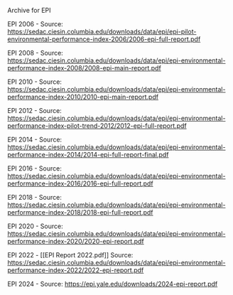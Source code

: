 Archive for EPI 

EPI 2006 - 
Source: https://sedac.ciesin.columbia.edu/downloads/data/epi/epi-pilot-environmental-performance-index-2006/2006-epi-full-report.pdf

EPI 2008 - 
Source: https://sedac.ciesin.columbia.edu/downloads/data/epi/epi-environmental-performance-index-2008/2008-epi-main-report.pdf

EPI 2010 - 
Source: https://sedac.ciesin.columbia.edu/downloads/data/epi/epi-environmental-performance-index-2010/2010-epi-main-report.pdf

EPI 2012 - 
Source: https://sedac.ciesin.columbia.edu/downloads/data/epi/epi-environmental-performance-index-pilot-trend-2012/2012-epi-full-report.pdf

EPI 2014 - 
Source: https://sedac.ciesin.columbia.edu/downloads/data/epi/epi-environmental-performance-index-2014/2014-epi-full-report-final.pdf

EPI 2016 - 
Source: https://sedac.ciesin.columbia.edu/downloads/data/epi/epi-environmental-performance-index-2016/2016-epi-full-report.pdf

EPI 2018 - 
Source: https://sedac.ciesin.columbia.edu/downloads/data/epi/epi-environmental-performance-index-2018/2018-epi-full-report.pdf

EPI 2020 - 
Source: https://sedac.ciesin.columbia.edu/downloads/data/epi/epi-environmental-performance-index-2020/2020-epi-report.pdf

EPI 2022 - [[EPI Report 2022.pdf]]
Source: https://sedac.ciesin.columbia.edu/downloads/data/epi/epi-environmental-performance-index-2022/2022-epi-report.pdf

EPI 2024 - 
Source: https://epi.yale.edu/downloads/2024-epi-report.pdf